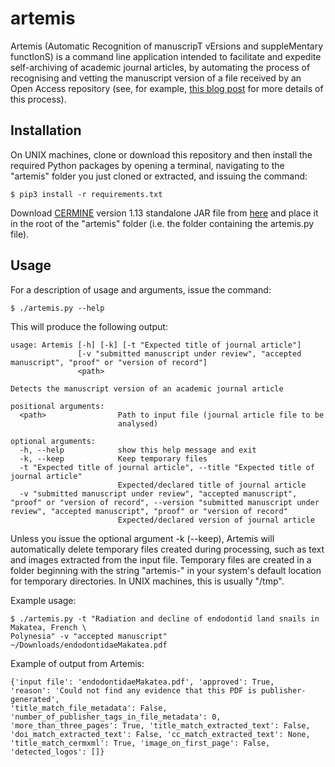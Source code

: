 # artemis

Artemis (Automatic Recognition of manuscripT vErsions and suppleMentary functIonS) is a command line application intended to facilitate and expedite self-archiving of academic journal articles, by automating the process of recognising and vetting the manuscript version of a file received by an Open Access repository (see, for example, [this blog post](https://unlockingresearch-blog.lib.cam.ac.uk/?p=1872) for more details of this process).

## Installation

On UNIX machines, clone or download this repository and then install the required Python packages by opening a terminal, navigating to the "artemis" folder you just cloned or extracted, and issuing the command:

```
$ pip3 install -r requirements.txt
``` 

Download [CERMINE](https://github.com/CeON/CERMINE) version 1.13 standalone JAR file from [here](https://maven.ceon.pl/artifactory/kdd-releases/pl/edu/icm/cermine/cermine-impl/1.13/cermine-impl-1.13-jar-with-dependencies.jar) and place it in the root of the "artemis" folder (i.e. the folder containing the artemis.py file).

## Usage

For a description of usage and arguments, issue the command:

```
$ ./artemis.py --help
```

This will produce the following output:

```
usage: Artemis [-h] [-k] [-t "Expected title of journal article"]
               [-v "submitted manuscript under review", "accepted manuscript", "proof" or "version of record"]
               <path>

Detects the manuscript version of an academic journal article

positional arguments:
  <path>                Path to input file (journal article file to be
                        analysed)

optional arguments:
  -h, --help            show this help message and exit
  -k, --keep            Keep temporary files
  -t "Expected title of journal article", --title "Expected title of journal article"
                        Expected/declared title of journal article
  -v "submitted manuscript under review", "accepted manuscript", "proof" or "version of record", --version "submitted manuscript under review", "accepted manuscript", "proof" or "version of record"
                        Expected/declared version of journal article
```

Unless you issue the optional argument -k (--keep), Artemis will automatically delete temporary files created during processing, such as text and images extracted from the input file. Temporary files are created in a folder beginning with the string "artemis-" in your system's default location for temporary directories. In UNIX machines, this is usually "/tmp".

Example usage:

```
$ ./artemis.py -t "Radiation and decline of endodontid land snails in Makatea, French \
Polynesia" -v "accepted manuscript" ~/Downloads/endodontidaeMakatea.pdf
```

Example of output from Artemis:

```
{'input file': 'endodontidaeMakatea.pdf', 'approved': True, 
'reason': 'Could not find any evidence that this PDF is publisher-generated', 
'title_match_file_metadata': False, 'number_of_publisher_tags_in_file_metadata': 0, 
'more_than_three_pages': True, 'title_match_extracted_text': False, 
'doi_match_extracted_text': False, 'cc_match_extracted_text': None, 
'title_match_cermxml': True, 'image_on_first_page': False, 'detected_logos': []}
```
